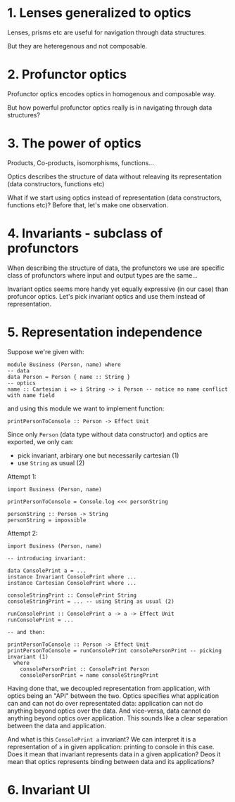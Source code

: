# 1. Lenses generalized to optics

Lenses, prisms etc are useful for navigation through data structures.

But they are heteregenous and not composable.

# 2. Profunctor optics

Profunctor optics encodes optics in homogenous and composable way.

But how powerful profunctor optics really is in navigating through data structures?

# 3. The power of optics

Products, Co-products, isomorphisms, functions...

Optics describes the structure of data without releaving its representation (data constructors, functions etc)

What if we start using optics instead of representation (data constructors, functions etc)?
Before that, let's make one observation.

# 4. Invariants - subclass of profunctors

When describing the structure of data, the profunctors we use are specific class of profunctors where input and output types are the same...

Invariant optics seems more handy yet equally expressive (in our case) than profuncor optics.
Let's pick invariant optics and use them instead of representation.

# 5. Representation independence

Suppose we're given with:

```
module Business (Person, name) where
-- data
data Person = Person { name :: String }
-- optics
name :: Cartesian i => i String -> i Person -- notice no name conflict with name field
```

and using this module we want to implement function:


```
printPersonToConsole :: Person -> Effect Unit
```

Since only `Person` (data type without data constructor) and optics are exported, we only can:
  * pick invariant, arbirary one but necessarily cartesian (1)
  * use `String` as usual (2)

Attempt 1:

```
import Business (Person, name)

printPersonToConsole = Console.log <<< personString

personString :: Person -> String
personString = impossible
```

Attempt 2:

```
import Business (Person, name)

-- introducing invariant:

data ConsolePrint a = ...
instance Invariant ConsolePrint where ...
instance Cartesian ConsolePrint where ...

consoleStringPrint :: ConsolePrint String
consoleStringPrint = ... -- using String as usual (2)

runConsolePrint :: ConsolePrint a -> a -> Effect Unit
runConsolePrint = ...

-- and then:

printPersonToConsole :: Person -> Effect Unit
printPersonToConsole = runConsolePrint consolePersonPrint -- picking invariant (1)
  where
    consolePersonPrint :: ConsolePrint Person
    consolePersonPrint = name consoleStringPrint

```

Having done that, we decoupled representation from application, with optics being an "API" between the two.
Optics specifies what application can and can not do over representated data: application can not do anything beyond optics over the data.
And vice-versa, data cannot do anything beyond optics over application.
This sounds like a clear separation between the data and application.

And what is this `ConsolePrint a` invariant?
We can interpret it is a representation of `a` in given application: printing to console in this case.
Does it mean that invariant represents data in a given application?
Deos it mean that optics represents binding between data and its applications?

# 6. Invariant UI

